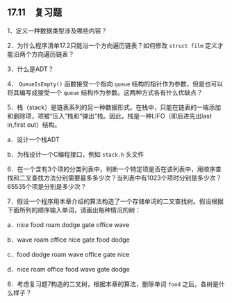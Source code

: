 ## 17.11　复习题

1．定义一种数据类型涉及哪些内容？

2．为什么程序清单17.2只能沿一个方向遍历链表？如何修改 `struct film` 定义才能沿两个方向遍历链表？

3．什么是ADT？

4． `QueueIsEmpty()` 函数接受一个指向 `queue` 结构的指针作为参数，但是也可以将其编写成接受一个 `queue` 结构作为参数。这两种方式各有什么优缺点？

5．栈（stack）是链表系列的另一种数据形式。在栈中，只能在链表的一端添加和删除项，项被“压入”栈和“弹出”栈。因此，栈是一种LIFO（即后进先出last in,first out）结构。

a．设计一个栈ADT

b．为栈设计一个C编程接口，例如 `stack.h` 头文件

6．在一个含有3个项的分类列表中，判断一个特定项是否在该列表中，用顺序查找和二叉查找方法分别需要最多多少次？当列表中有1023个项时分别是多少次？65535个项是分别是多少次？

7．假设一个程序用本章介绍的算法构造了一个存储单词的二叉查找树。假设根据下面所列的顺序输入单词，请画出每种情况的树：

a．nice food roam dodge gate office wave

b．wave roam office nice gate food dodge

c．food dodge roam wave office gate nice

d．nice roam office food wave gate dodge

8．考虑复习题7构造的二叉树，根据本章的算法，删除单词 `food` 之后，各树是什么样子？

